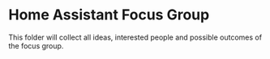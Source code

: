 # Home Assistant Focus Group

This folder will collect all ideas, interested people and possible outcomes of the focus group.
